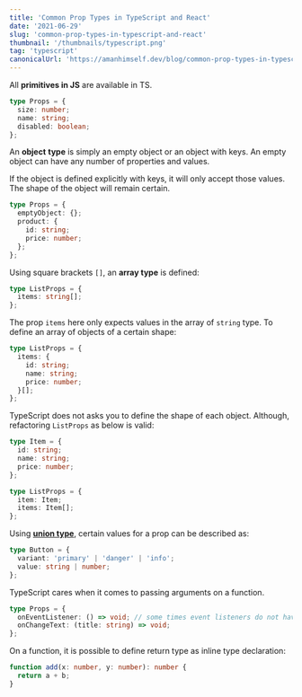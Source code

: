 ```yaml
---
title: 'Common Prop Types in TypeScript and React'
date: '2021-06-29'
slug: 'common-prop-types-in-typescript-and-react'
thumbnail: '/thumbnails/typescript.png'
tag: 'typescript'
canonicalUrl: 'https://amanhimself.dev/blog/common-prop-types-in-typescript-and-react'
---
```


All **primitives in JS** are available in TS.

```ts
type Props = {
  size: number;
  name: string;
  disabled: boolean;
};
```

An **object** **type** is simply an empty object or an object with keys. An empty object can have any number of properties and values.

If the object is defined explicitly with keys, it will only accept those values. The shape of the object will remain certain.

```ts
type Props = {
  emptyObject: {};
  product: {
    id: string;
    price: number;
  };
};
```

Using square brackets `[]`, an **array type** is defined:

```ts
type ListProps = {
  items: string[];
};
```

The prop `items` here only expects values in the array of `string` type. To define an array of objects of a certain shape:

```ts
type ListProps = {
  items: {
    id: string;
    name: string;
    price: number;
  }[];
};
```

TypeScript does not asks you to define the shape of each object. Although, refactoring `ListProps` as below is valid:

```ts
type Item = {
  id: string;
  name: string;
  price: number;
};

type ListProps = {
  item: Item;
  items: Item[];
};
```

Using **[union type](https://react-typescript-cheatsheet.netlify.app/docs/basic/troubleshooting/types/#union-types-and-type-guarding)**, certain values for a prop can be described as:

```ts
type Button = {
  variant: 'primary' | 'danger' | 'info';
  value: string | number;
};
```

TypeScript cares when it comes to passing arguments on a function.

```ts
type Props = {
  onEventListener: () => void; // some times event listeners do not have return type
  onChangeText: (title: string) => void;
};
```

On a function, it is possible to define return type as inline type declaration:

```ts
function add(x: number, y: number): number {
  return a + b;
}
```
